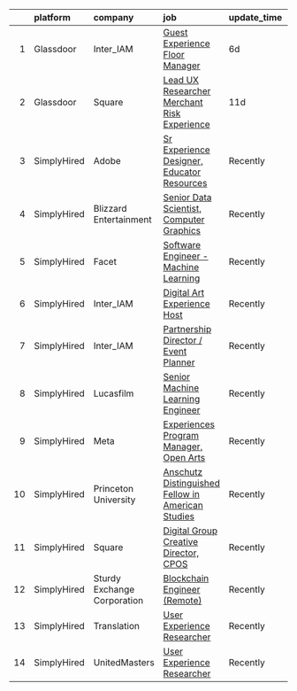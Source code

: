 

|    | platform    | company                     | job                                                                                                                                                                                                                                                                                                           | update_time   | location                  |
|---:|:------------|:----------------------------|:--------------------------------------------------------------------------------------------------------------------------------------------------------------------------------------------------------------------------------------------------------------------------------------------------------------|:--------------|:--------------------------|
|  1 | Glassdoor   | Inter_IAM                   | [Guest Experience Floor Manager](https://www.glassdoor.com/partner/jobListing.htm?pos=101&ao=1136043&s=58&guid=0000018316d52f8c80e7502402642c8b&src=GD_JOB_AD&t=SR&vt=w&ea=1&cs=1_cbc66dae&cb=1662535413802&jobListingId=1008105478070&jrtk=3-0-1gcbdabttjm7m801-1gcbdabubi7n3800-8295091c7ba2792d-)          | 6d            | Manhattan                 |
|  2 | Glassdoor   | Square                      | [Lead UX Researcher  Merchant Risk Experience](https://www.glassdoor.com/partner/jobListing.htm?pos=102&ao=1136043&s=58&guid=0000018316d52f8c80e7502402642c8b&src=GD_JOB_AD&t=SR&vt=w&cs=1_be10f9cb&cb=1662535413802&jobListingId=1008097942918&jrtk=3-0-1gcbdabttjm7m801-1gcbdabubi7n3800-21e7e4aaceb65bfd-) | 11d           | Oregon                    |
|  3 | SimplyHired | Adobe                       | [Sr Experience Designer, Educator Resources](https://www.simplyhired.com/job/PpsuDGyQ2nbHFlShxFbZkXZ9lPWta7FwxR9ZFFcFidmNaoyEe9I5Ug?q=generative+artist)                                                                                                                                                      | Recently      | San Francisco, CA         |
|  4 | SimplyHired | Blizzard Entertainment      | [Senior Data Scientist, Computer Graphics](https://www.simplyhired.com/job/FiskW-Gz-FCAVeSnphMRdyWJsI2KrVP0qig6JTACI2hq1lHJkEOfoA?q=generative+artist)                                                                                                                                                        | Recently      | Irvine, CA                |
|  5 | SimplyHired | Facet                       | [Software Engineer - Machine Learning](https://www.simplyhired.com/job/rRl7LpYqGiIowLAwzbrNzMgXtXTFbKgtp-z9fo66PKEqX4Q6nYlO_w?q=generative+artist)                                                                                                                                                            | Recently      | San Francisco, CA         |
|  6 | SimplyHired | Inter_IAM                   | [Digital Art Experience Host](https://www.simplyhired.com/job/zkX7QnehxTBq47O1KffPpItQPYEflAD4CIRBzMuNp6SwtULAv4twvg?q=generative+artist)                                                                                                                                                                     | Recently      | New York, NY              |
|  7 | SimplyHired | Inter_IAM                   | [Partnership Director / Event Planner](https://www.simplyhired.com/job/bYdIeg6jYtnUVZI7eu8GFczxOTVmUhZwxsoqI15VPfRTHPPDjGVBIw?q=generative+artist)                                                                                                                                                            | Recently      | Manhattan, NY             |
|  8 | SimplyHired | Lucasfilm                   | [Senior Machine Learning Engineer](https://www.simplyhired.com/job/K1xv_KNl6o0_xGy8jMyw7_AS1ts7LiE9uyXiXnJlZiz7U0TOKj37fw?q=generative+artist)                                                                                                                                                                | Recently      | San Francisco, CA         |
|  9 | SimplyHired | Meta                        | [Experiences Program Manager, Open Arts](https://www.simplyhired.com/job/39LFdVDZkOVzjzuKxDh39-uXR6pKfcGOkABaQ3gkkuENYK4d0Gs1Og?q=generative+artist)                                                                                                                                                          | Recently      | Menlo Park, CA            |
| 10 | SimplyHired | Princeton University        | [Anschutz Distinguished Fellow in American Studies](https://www.simplyhired.com/job/NAnWcmSWvXMey4nJk7OeFV620QldnOmxcbEjZqc3i3iIilL8cRtg4g?q=generative+artist)                                                                                                                                               | Recently      | Princeton, NJ             |
| 11 | SimplyHired | Square                      | [Digital Group Creative Director, CPOS](https://www.simplyhired.com/job/UC50gl2XXZaJ7Z9JD_DIcLw_Pu35gfF2lG5kVzZgnYhfbSRIrvTrdw?q=generative+artist)                                                                                                                                                           | Recently      | Portland, OR +2 locations |
| 12 | SimplyHired | Sturdy Exchange Corporation | [Blockchain Engineer (Remote)](https://www.simplyhired.com/job/Taz8btdg_XpdxEoLw7duJvxWJuD0k4AUo8LBpUZxOBCibgJyleawYQ?q=generative+artist)                                                                                                                                                                    | Recently      | Remote                    |
| 13 | SimplyHired | Translation                 | [User Experience Researcher](https://www.simplyhired.com/job/QhlNO6tzMwLs37zg_ddKmO4yszqOHywEf52ejSJjLxlJv-xSNn1VpQ?q=generative+artist)                                                                                                                                                                      | Recently      | San Francisco, CA         |
| 14 | SimplyHired | UnitedMasters               | [User Experience Researcher](https://www.simplyhired.com/job/8XM5DpGjYzxSQZvpz__rV21LPdlP8huVLxt47BNjIvSePkgehAk8zQ?q=generative+artist)                                                                                                                                                                      | Recently      | San Francisco, CA         |